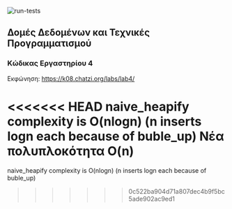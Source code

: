 ![run-tests](../../workflows/run-tests/badge.svg)

## Δομές Δεδομένων και Τεχνικές Προγραμματισμού

### Κώδικας Εργαστηρίου 4

Εκφώνηση: https://k08.chatzi.org/labs/lab4/ 

<<<<<<< HEAD
naive_heapify complexity is O(nlogn) (n inserts logn each because of buble_up)
Νέα πολυπλοκότητα O(n)
=======
naive_heapify complexity is O(nlogn) (n inserts logn each because of buble_up)
>>>>>>> 0c522ba904d71a807dec4b9f5bc5ade902ac9ed1
